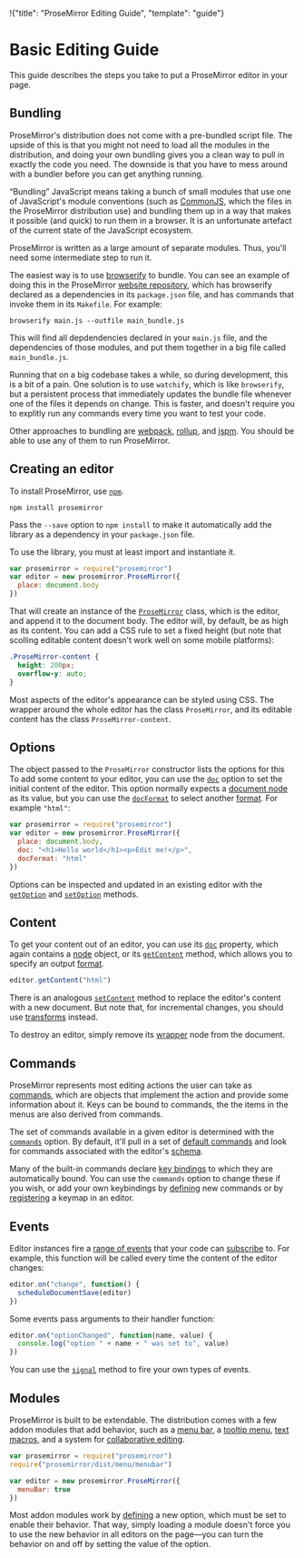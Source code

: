!{"title": "ProseMirror Editing Guide",
  "template": "guide"}

# Basic Editing Guide

This guide describes the steps you take to put a ProseMirror editor in
your page.

## Bundling

ProseMirror's distribution does not come with a pre-bundled script
file. The upside of this is that you might not need to load all the
modules in the distribution, and doing your own bundling gives you a
clean way to pull in exactly the code you need. The downside is that
you have to mess around with a bundler before you can get anything
running.

“Bundling” JavaScript means taking a bunch of small modules that use
one of JavaScript's module conventions (such as
[CommonJS](http://wiki.commonjs.org/wiki/Modules/1.1), which the files
in the ProseMirror distribution use) and bundling them up in a way
that makes it possible (and quick) to run them in a browser. It is an
unfortunate artefact of the current state of the JavaScript ecosystem.

ProseMirror is written as a large amount of separate modules. Thus,
you'll need some intermediate step to run it.

The easiest way is to use [browserify](http://browserify.org/) to
bundle. You can see an example of doing this in the ProseMirror
[website repository](https://github.com/prosemirror/website/), which
has browserify declared as a dependencies in its `package.json` file,
and has commands that invoke them in its `Makefile`. For example:

    browserify main.js --outfile main_bundle.js

This will find all depdendencies declared in your `main.js` file, and
the dependencies of those modules, and put them together in a big file
called `main_bundle.js`.

Running that on a big codebase takes a while, so during development,
this is a bit of a pain. One solution is to use `watchify`, which is
like `browserify`, but a persistent process that immediately updates
the bundle file whenever one of the files it depends on change. This
is faster, and doesn't require you to explitly run any commands every
time you want to test your code.

Other approaches to bundling are
[webpack](https://webpack.github.io/), [rollup](http://rollupjs.org/),
and [jspm](http://jspm.io/). You should be able to use any of them to
run ProseMirror.

## Creating an editor

To install ProseMirror, use [`npm`](https://www.npmjs.com/).

    npm install prosemirror

Pass the `--save` option to `npm install` to make it automatically add
the library as a dependency in your `package.json` file.

To use the library, you must at least import and instantiate it.

```javascript
var prosemirror = require("prosemirror")
var editor = new prosemirror.ProseMirror({
  place: document.body
})
```

That will create an instance of the [`ProseMirror`](##ProseMirror)
class, which is the editor, and append it to the document body. The
editor will, by default, be as high as its content. You can add a CSS
rule to set a fixed height (but note that scolling editable content
doesn't work well on some mobile platforms):

```css
.ProseMirror-content {
  height: 200px;
  overflow-y: auto;
}
```

Most aspects of the editor's appearance can be styled using CSS. The
wrapper around the whole editor has the class `ProseMirror`, and its
editable content has the class `ProseMirror-content`.

## Options

The object passed to the `ProseMirror` constructor lists the options
for this To add some content to your editor, you can use the
[`doc`](##doc) option to set the initial content of the editor. This
option normally expects a [document node](##Node) as its value, but
you can use the [`docFormat`](##docFormat) to select another
[format](##format). For example `"html"`:

```javascript
var prosemirror = require("prosemirror")
var editor = new prosemirror.ProseMirror({
  place: document.body,
  doc: "<h1>Hello world</h1><p>Edit me!</p>",
  docFormat: "html"
})
```

Options can be inspected and updated in an existing editor with the
[`getOption`](##ProseMirror.getOption) and
[`setOption`](##ProseMirror.setOption) methods.

## Content

To get your content out of an editor, you can use its
[`doc`](##ProseMirror.doc) property, which again contains a
[node](##Node) object, or its [`getContent`](##ProseMirror.getContent)
method, which allows you to specify an output [format](##format).

```javascript
editor.getContent("html")
```

There is an analogous [`setContent`](##ProseMirror.setContent) method
to replace the editor's content with a new document. But note that,
for incremental changes, you should use [transforms](./transform.html)
instead.

To destroy an editor, simply remove its
[wrapper](##ProseMirror.wrapper) node from the document.

## Commands

ProseMirror represents most editing actions the user can take as
[commands](##Command), which are objects that implement the
action and provide some information about it. Keys can be bound to
commands, the the items in the menus are also derived from commands.

The set of commands available in a given editor is determined with the
[`commands`](##commands) option. By default, it'll pull in a set of
[default commands](##baseCommands) and look for commands associated
with the editor's [schema](##schema).

Many of the built-in commands declare
[key bindings](##CommandSpec.keys) to which they are automatically
bound. You can use the `commands` option to change these if you wish,
or add your own keybindings by [defining](##CommandSpec) new commands
or by [registering](##ProseMirror.addKeymap) a keymap in an editor.

## Events

Editor instances fire a [range of events](##ProseMirror_events) that
your code can [subscribe](##EventMixin.on) to. For example, this
function will be called every time the content of the editor changes:

```javascript
editor.on("change", function() {
  scheduleDocumentSave(editor)
})
```

Some events pass arguments to their handler function:

```javascript
editor.on("optionChanged", function(name, value) {
  console.log("option " + name + " was set to", value)
})
```

You can use the [`signal`](##EventMixin.signal) method to fire your
own types of events.

## Modules

ProseMirror is built to be extendable. The distribution comes with a
few addon modules that add behavior, such as a
[menu bar](##menu/menubar), a [tooltip menu](##menu/tooltipmenu),
[text macros](##inputrules), and a system for
[collaborative editing](##collab).

```javascript
var prosemirror = require("prosemirror")
require("prosemirror/dist/menu/menubar")

var editor = new prosemirror.ProseMirror({
  menuBar: true
})
```

Most addon modules work by [defining](##defineOption) a new option,
which must be set to enable their behavior. That way, simply loading a
module doesn't force you to use the new behavior in all editors on the
page—you can turn the behavior on and off by setting the value of the
option.
